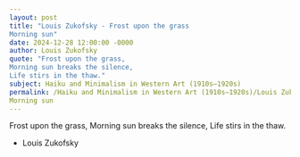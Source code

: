 ```yaml
---
layout: post
title: "Louis Zukofsky - Frost upon the grass
Morning sun"
date: 2024-12-28 12:00:00 -0000
author: Louis Zukofsky
quote: "Frost upon the grass,
Morning sun breaks the silence,
Life stirs in the thaw."
subject: Haiku and Minimalism in Western Art (1910s–1920s)
permalink: /Haiku and Minimalism in Western Art (1910s–1920s)/Louis Zukofsky/Louis Zukofsky - Frost upon the grass
Morning sun
---
```


Frost upon the grass,
Morning sun breaks the silence,
Life stirs in the thaw.

- Louis Zukofsky

